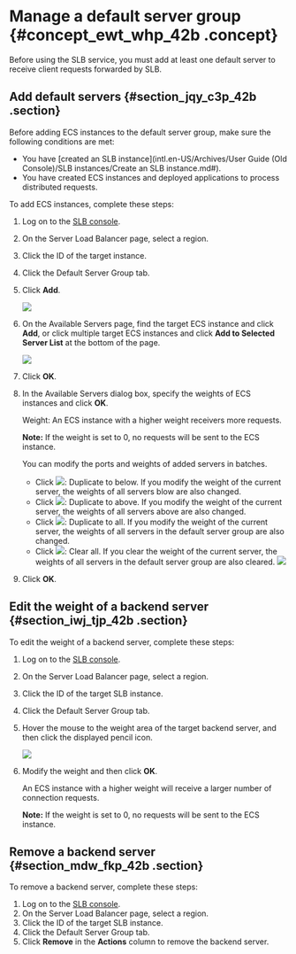 # Manage a default server group {#concept_ewt_whp_42b .concept}

Before using the SLB service, you must add at least one default server to receive client requests forwarded by SLB.

## Add default servers {#section_jqy_c3p_42b .section}

Before adding ECS instances to the default server group, make sure the following conditions are met:

-   You have [created an SLB instance](intl.en-US/Archives/User Guide (Old Console)/SLB instances/Create an SLB instance.md#).
-   You have created ECS instances and deployed applications to process distributed requests.

To add ECS instances, complete these steps:

1.  Log on to the [SLB console](https://slb.console.aliyun.com/slb/).
2.  On the Server Load Balancer page, select a region.
3.  Click the ID of the target instance.
4.  Click the Default Server Group tab.
5.  Click **Add**.

    ![](http://static-aliyun-doc.oss-cn-hangzhou.aliyuncs.com/assets/img/15669/15421876237365_en-US.png)

6.  On the Available Servers page, find the target ECS instance and click **Add**, or click multiple target ECS instances and click **Add to Selected Server List** at the bottom of the page.

    ![](http://static-aliyun-doc.oss-cn-hangzhou.aliyuncs.com/assets/img/15669/15421876237367_en-US.png)

7.  Click **OK**.
8.  In the Available Servers dialog box, specify the weights of ECS instances and click **OK**.

    Weight: An ECS instance with a higher weight receivers more requests.

    **Note:** If the weight is set to 0, no requests will be sent to the ECS instance.

    You can modify the ports and weights of added servers in batches.

    -   Click ![](http://static-aliyun-doc.oss-cn-hangzhou.aliyuncs.com/assets/img/15670/154218762411116_en-US.png): Duplicate to below. If you modify the weight of the current server, the weights of all servers blow are also changed.
    -   Click ![](http://static-aliyun-doc.oss-cn-hangzhou.aliyuncs.com/assets/img/15670/154218762411119_en-US.png): Duplicate to above. If you modify the weight of the current server, the weights of all servers above are also changed.
    -   Click ![](http://static-aliyun-doc.oss-cn-hangzhou.aliyuncs.com/assets/img/15670/154218762411120_en-US.png): Duplicate to all. If you modify the weight of the current server, the weights of all servers in the default server group are also changed.
    -   Click ![](http://static-aliyun-doc.oss-cn-hangzhou.aliyuncs.com/assets/img/15670/154218762411121_en-US.png): Clear all. If you clear the weight of the current server, the weights of all servers in the default server group are also cleared.
    ![](http://static-aliyun-doc.oss-cn-hangzhou.aliyuncs.com/assets/img/15669/154218762411124_en-US.png)

9.  Click **OK**.

## Edit the weight of a backend server {#section_iwj_tjp_42b .section}

To edit the weight of a backend server, complete these steps:

1.  Log on to the [SLB console](https://slb.console.aliyun.com/slb/).
2.  On the Server Load Balancer page, select a region.
3.  Click the ID of the target SLB instance.
4.  Click the Default Server Group tab.
5.  Hover the mouse to the weight area of the target backend server, and then click the displayed pencil icon.

    ![](http://static-aliyun-doc.oss-cn-hangzhou.aliyuncs.com/assets/img/15669/15421876247471_en-US.png)

6.  Modify the weight and then click **OK**.

    An ECS instance with a higher weight will receive a larger number of connection requests.

    **Note:** If the weight is set to 0, no requests will be sent to the ECS instance.


## Remove a backend server {#section_mdw_fkp_42b .section}

To remove a backend server, complete these steps:

1.  Log on to the [SLB console](https://slb.console.aliyun.com/slb/).
2.  On the Server Load Balancer page, select a region.
3.  Click the ID of the target SLB instance.
4.  Click the Default Server Group tab.
5.  Click **Remove** in the **Actions** column to remove the backend server.

